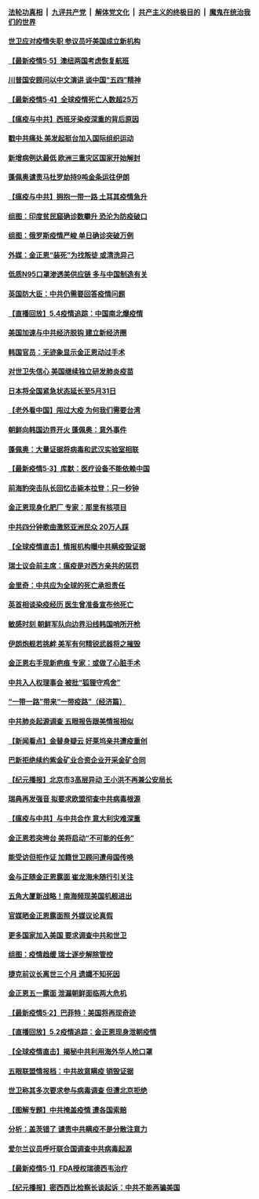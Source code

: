 ####  [法轮功真相](../../../../basic/blob/master/README.md?t=05051331) &nbsp;|&nbsp; [九评共产党](../../../../9ping.md/blob/master/README.md?t=05051331) &nbsp;|&nbsp; [解体党文化](../../../../jtdwh.md/blob/master/README.md?t=05051331)  &nbsp;|&nbsp; [共产主义的终极目的](../../../../gczydzjmd.md/blob/master/README.md?t=05051331) &nbsp;|&nbsp; [魔鬼在统治我们的世界](../../../../mgztzwmdsj.md/blob/master/README.md?t=05051331) 

#### [世卫应对疫情失职 参议员吁美国成立新机构](../pages/nsc418/n12083536.md?t=05051331) 

#### [【最新疫情5·5】澳纽两国考虑恢复航班](../pages/nsc418/n12083279.md?t=05051331) 

#### [川普国安顾问以中文演讲 谈中国“五四”精神](../pages/nsc418/n12083262.md?t=05051331) 

#### [【最新疫情5·4】全球疫情死亡人数超25万](../pages/nsc418/n12079010.md?t=05051331) 

#### [【瘟疫与中共】西班牙染疫深重的背后原因](../pages/nsc418/n12081813.md?t=05051331) 

#### [戳中共痛处 美发起挺台加入国际组织运动](../pages/nsc418/n12082645.md?t=05051331) 

#### [新增病例达最低 欧洲三重灾区国家开始解封](../pages/nsc418/n12082587.md?t=05051331) 

#### [蓬佩奥谴责马杜罗劫持9吨金条运往伊朗](../pages/nsc418/n12082228.md?t=05051331) 

#### [【瘟疫与中共】拥抱一带一路 土耳其疫情急升](../pages/nsc418/n12081926.md?t=05051331) 

#### [组图：印度贫民窟确诊数攀升 恐沦为防疫破口](../pages/nsc418/n12081541.md?t=05051331) 

#### [组图：俄罗斯疫情严峻 单日确诊突破万例](../pages/nsc418/n12081194.md?t=05051331) 

#### [外媒：金正恩“装死”为找叛徒 或清洗异己](../pages/nsc418/n12082462.md?t=05051331) 

#### [低质N95口罩渗透美供应链 多与中国制造有关](../pages/nsc418/n12081986.md?t=05051331) 

#### [英国防大臣：中共仍需要回答疫情问题](../pages/nsc418/n12082077.md?t=05051331) 

#### [【直播回放】5.4疫情追踪：中国南北爆疫情](../pages/nsc418/n12081951.md?t=05051331) 

#### [美国加速与中共经济脱钩 建立新经济圈](../pages/nsc418/n12081800.md?t=05051331) 

#### [韩国官员：无迹象显示金正恩动过手术](../pages/nsc418/n12080940.md?t=05051331) 

#### [对世卫失信心 美国继续独立研发肺炎疫苗](../pages/nsc418/n12080831.md?t=05051331) 

#### [日本将全国紧急状态延长至5月31日](../pages/nsc418/n12080783.md?t=05051331) 

#### [【老外看中国】闯过大疫 为何我们需要台湾](../pages/nsc418/n12080077.md?t=05051331) 

#### [朝鲜向韩国边界开火 蓬佩奥：意外事件](../pages/nsc418/n12080356.md?t=05051331) 

#### [蓬佩奥：大量证据将病毒和武汉实验室相联](../pages/nsc418/n12080214.md?t=05051331) 

#### [【最新疫情5·3】库默：医疗设备不能依赖中国](../pages/nsc418/n12076254.md?t=05051331) 

#### [前海豹突击队长回忆击毙本拉登：只一秒钟](../pages/nsc418/n12079959.md?t=05051331) 

#### [金正恩现身化肥厂 专家：那里有核项目](../pages/nsc418/n12079703.md?t=05051331) 

#### [中共四分钟歌曲激怒亚洲民众 20万人踩](../pages/nsc418/n12079946.md?t=05051331) 

#### [【全球疫情直击】情报机构曝中共瞒疫毁证据](../pages/nsc418/n12079852.md?t=05051331) 

#### [瑞士议会前主席：瘟疫是对西方亲共的惩罚](../pages/nsc418/n12079925.md?t=05051331) 

#### [金里奇：中共应为全球的死亡承担责任](../pages/nsc418/n12079817.md?t=05051331) 

#### [英首相谈染疫经历 医生曾准备宣布他死亡](../pages/nsc418/n12079601.md?t=05051331) 

#### [敏感时刻 朝鲜军队向边界沿线韩国哨所开枪](../pages/nsc418/n12079103.md?t=05051331) 

#### [伊朗炮舰若挑衅 美军有何精锐武器将之摧毁](../pages/nsc418/n12066332.md?t=05051331) 

#### [金正恩右手现新疤痕 专家：或做了心脏手术](../pages/nsc418/n12078979.md?t=05051331) 

#### [中共入人权理事会 被批“狐狸守鸡舍”](../pages/nsc418/n12078458.md?t=05051331) 

#### [“一带一路”带来“一带疫路”（经济篇）](../pages/nsc418/n12068528.md?t=05051331) 

#### [中共肺炎起源调查 五眼报告跟美情报相似](../pages/nsc418/n12078651.md?t=05051331) 

#### [【新闻看点】金替身疑云 好莱坞亲共遭疫重创](../pages/nsc418/n12077995.md?t=05051331) 

#### [巴新拒绝续约紫金矿业合资企业开采金矿合同](../pages/nsc418/n12074712.md?t=05051331) 

#### [【纪元播报】北京市3高层异动 王小洪不再兼公安局长](../pages/nsc418/n12077530.md?t=05051331) 

#### [瑞典再发强音 拟要求欧盟彻查中共病毒根源](../pages/nsc418/n12078376.md?t=05051331) 

#### [【瘟疫与中共】与中共合作 意大利灾难深重](../pages/nsc418/n12078069.md?t=05051331) 

#### [金正恩若突垮台 美将启动“不可能的任务”](../pages/nsc418/n12078341.md?t=05051331) 

#### [能受访但拒作证 加籍世卫顾问遭母国传唤](../pages/nsc418/n12078291.md?t=05051331) 

#### [金与正随金正恩露面 崔龙海未随行引关注](../pages/nsc418/n12078049.md?t=05051331) 

#### [五角大厦新战略！南海频现美国机舰进出](../pages/nsc418/n12077916.md?t=05051331) 

#### [官媒晒金正恩露面照 外媒议论真假](../pages/nsc418/n12078149.md?t=05051331) 

#### [更多国家加入美国 要求调查中共和世卫](../pages/nsc418/n12078121.md?t=05051331) 

#### [组图：疫情趋缓 瑞士逐步解除管控](../pages/nsc418/n12077422.md?t=05051331) 

#### [捷克前议长离世三个月 遗孀不知死因](../pages/nsc418/n12078105.md?t=05051331) 

#### [金正恩五一露面 泄漏朝鲜面临两大危机](../pages/nsc418/n12078033.md?t=05051331) 

#### [【最新疫情5·2】巴菲特：美国将再现奇迹](../pages/nsc418/n12076765.md?t=05051331) 

#### [【直播回放】5.2疫情追踪：金正恩现身泄朝疫情](../pages/nsc418/n12077928.md?t=05051331) 

#### [【全球疫情直击】揭秘中共利用海外华人抢口罩](../pages/nsc418/n12077938.md?t=05051331) 

#### [五眼联盟情报档：中共故意瞒疫 销毁证据](../pages/nsc418/n12077491.md?t=05051331) 

#### [世卫称其多次要求参与病毒调查 但遭北京拒绝](../pages/nsc418/n12076721.md?t=05051331) 

#### [【图解专题】中共掩盖疫情 遭各国索赔](../pages/nsc418/n12074143.md?t=05051331) 

#### [分析：盖茨错了 谴责中共瞒疫不是分散注意力](../pages/nsc418/n12076550.md?t=05051331) 

#### [爱尔兰议员呼吁联合国调查中共病毒起源](../pages/nsc418/n12076429.md?t=05051331) 

#### [【最新疫情5·1】FDA授权瑞德西韦治疗](../pages/nsc418/n12070575.md?t=05051331) 

#### [【纪元播报】密西西比检察长谈起诉：中共不能再骗美国](../pages/nsc418/n12076309.md?t=05051331) 

